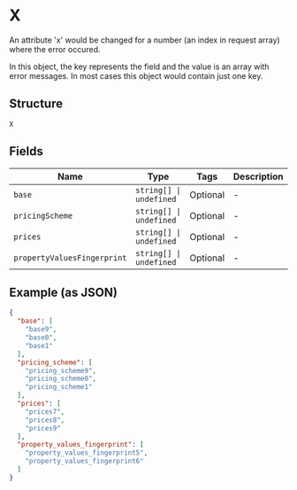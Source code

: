 
# X

An attribute 'x' would be changed for a number (an index in request array) where the error occured.

In this object, the key represents the field and the value is an array with error messages. In most cases this object would contain just one key.

## Structure

`X`

## Fields

| Name | Type | Tags | Description |
|  --- | --- | --- | --- |
| `base` | `string[] \| undefined` | Optional | - |
| `pricingScheme` | `string[] \| undefined` | Optional | - |
| `prices` | `string[] \| undefined` | Optional | - |
| `propertyValuesFingerprint` | `string[] \| undefined` | Optional | - |

## Example (as JSON)

```json
{
  "base": [
    "base9",
    "base0",
    "base1"
  ],
  "pricing_scheme": [
    "pricing_scheme9",
    "pricing_scheme0",
    "pricing_scheme1"
  ],
  "prices": [
    "prices7",
    "prices8",
    "prices9"
  ],
  "property_values_fingerprint": [
    "property_values_fingerprint5",
    "property_values_fingerprint6"
  ]
}
```

